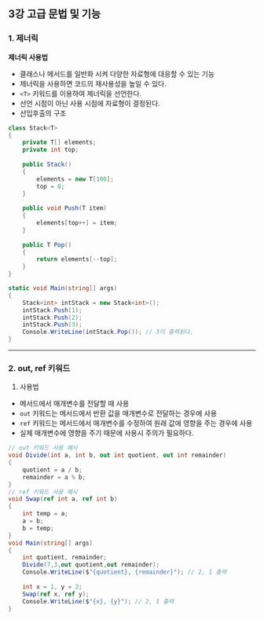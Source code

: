 ## 3강 고급 문법 및 기능
### 1. 제너릭
**제너릭 사용법**
- 클래스나 메서드를 일반화 시켜 다양한 자료형에 대응할 수 있는 기능
- 제너릭을 사용하면 코드의 재사용성을 높일 수 있다.
- `<T>` 키워드를 이용하여 제너릭을 선언한다.
- 선언 시점이 아닌 사용 시점에 자료형이 결정된다.
- 선입후출의 구조
```cs
class Stack<T>
{
	private T[] elements;
    private int top;
    
    public Stack()
    {
    	elements = new T[100];
        top = 0;
    }
    
    public void Push(T item)
    {
    	elements[top++] = item;
    }
    
    public T Pop()
    {
    	return elements[--top];
    }
}

static void Main(string[] args)
{
	Stack<int> intStack = new Stack<int>();
    intStack.Push(1);
    intStack.Push(2);
    intStack.Push(3);
	Console.WriteLine(intStack.Pop()); // 3이 출력된다.    
}
```
---
### 2. out, ref 키워드
1. 사용법
- 메서드에서 매개변수를 전달할 때 사용
- `out` 키워드는 메서드에서 반환 값을 매개변수로 전달하는 경우에 사용
- `ref` 키워드는 메서드에서 매개변수를 수정하여 원래 값에 영향을 주는 경우에 사용
- 실제 매개변수에 영향을 주기 때문에 사용시 주의가 필요하다.
```cs
// out 키워드 사용 예시
void Divide(int a, int b, out int quotient, out int remainder)
{
	quotient = a / b;
    remainder = a % b;
}
// ref 키워드 사용 예시
void Swap(ref int a, ref int b)
{
	int temp = a;
    a = b;
    b = temp;
}
void Main(string[] args)
{
	int quotient, remainder;
    Divide(7,3,out quotient,out remainder);
    Console.WriteLine($"{quotient}, {remainder}"); // 2, 1 출력
    
    int x = 1, y = 2;
    Swap(ref x, ref y);
    Console.WriteLine($"{x}, {y}"); // 2, 1 출력
}
```